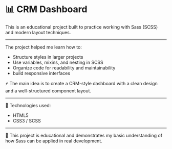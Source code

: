 # 📊 CRM Dashboard

This is an educational project built to practice working with Sass (SCSS) and modern layout techniques.

---

The project helped me learn how to:

-  Structure styles in larger projects
-  Use variables, mixins, and nesting in SCSS
-  Organize code for readability and maintainability
-  build responsive interfaces

⚡ The main idea is to create a CRM-style dashboard with a clean design and a well-structured component layout.

---

🔧 Technologies used:

- HTML5
- CSS3 / SCSS

---

🚀 This project is educational and demonstrates my basic understanding of how Sass can be applied in real development.

